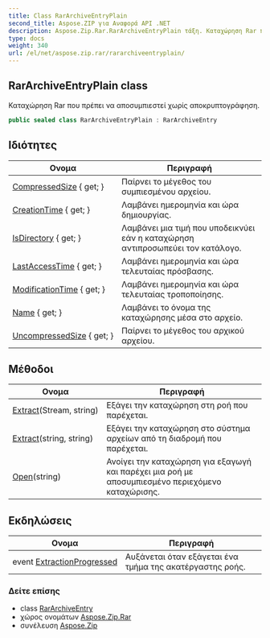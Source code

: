 ```yaml
---
title: Class RarArchiveEntryPlain
second_title: Aspose.ZIP για Αναφορά API .NET
description: Aspose.Zip.Rar.RarArchiveEntryPlain τάξη. Καταχώρηση Rar που πρέπει να αποσυμπιεστεί χωρίς αποκρυπτογράφηση.
type: docs
weight: 340
url: /el/net/aspose.zip.rar/rararchiveentryplain/
---
```

## RarArchiveEntryPlain class

Καταχώρηση Rar που πρέπει να αποσυμπιεστεί χωρίς αποκρυπτογράφηση.

```csharp
public sealed class RarArchiveEntryPlain : RarArchiveEntry
```

## Ιδιότητες

| Ονομα | Περιγραφή |
| --- | --- |
| [CompressedSize](../../aspose.zip.rar/rararchiveentry/compressedsize/) { get; } | Παίρνει το μέγεθος του συμπιεσμένου αρχείου. |
| [CreationTime](../../aspose.zip.rar/rararchiveentry/creationtime/) { get; } | Λαμβάνει ημερομηνία και ώρα δημιουργίας. |
| [IsDirectory](../../aspose.zip.rar/rararchiveentry/isdirectory/) { get; } | Λαμβάνει μια τιμή που υποδεικνύει εάν η καταχώρηση αντιπροσωπεύει τον κατάλογο. |
| [LastAccessTime](../../aspose.zip.rar/rararchiveentry/lastaccesstime/) { get; } | Λαμβάνει ημερομηνία και ώρα τελευταίας πρόσβασης. |
| [ModificationTime](../../aspose.zip.rar/rararchiveentry/modificationtime/) { get; } | Λαμβάνει ημερομηνία και ώρα τελευταίας τροποποίησης. |
| [Name](../../aspose.zip.rar/rararchiveentry/name/) { get; } | Λαμβάνει το όνομα της καταχώρησης μέσα στο αρχείο. |
| [UncompressedSize](../../aspose.zip.rar/rararchiveentry/uncompressedsize/) { get; } | Παίρνει το μέγεθος του αρχικού αρχείου. |

## Μέθοδοι

| Ονομα | Περιγραφή |
| --- | --- |
| [Extract](../../aspose.zip.rar/rararchiveentry/extract/)(Stream, string) | Εξάγει την καταχώρηση στη ροή που παρέχεται. |
| [Extract](../../aspose.zip.rar/rararchiveentry/extract/)(string, string) | Εξάγει την καταχώρηση στο σύστημα αρχείων από τη διαδρομή που παρέχεται. |
| [Open](../../aspose.zip.rar/rararchiveentry/open/)(string) | Ανοίγει την καταχώρηση για εξαγωγή και παρέχει μια ροή με αποσυμπιεσμένο περιεχόμενο καταχώρισης. |

## Εκδηλώσεις

| Ονομα | Περιγραφή |
| --- | --- |
| event [ExtractionProgressed](../../aspose.zip.rar/rararchiveentry/extractionprogressed/) | Αυξάνεται όταν εξάγεται ένα τμήμα της ακατέργαστης ροής. |

### Δείτε επίσης

* class [RarArchiveEntry](../rararchiveentry/)
* χώρος ονομάτων [Aspose.Zip.Rar](../../aspose.zip.rar/)
* συνέλευση [Aspose.Zip](../../)



